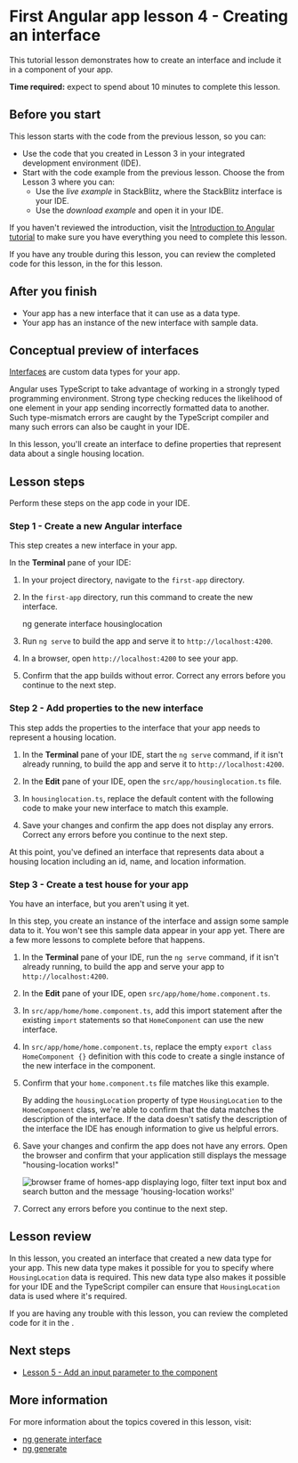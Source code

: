 # First Angular app lesson 4 - Creating an interface

This tutorial lesson demonstrates how to create an interface and include it in a component of your app.

**Time required:** expect to spend about 10 minutes to complete this lesson.

## Before you start

This lesson starts with the code from the previous lesson, so you can:

*   Use the code that you created in Lesson 3 in your integrated development environment (IDE).
*   Start with the code example from the previous lesson. Choose the <live-example name="first-app-lesson-03"></live-example> from Lesson 3 where you can:
    *   Use the *live example* in StackBlitz, where the StackBlitz interface is your IDE.
    *   Use the *download example* and open it in your IDE.

If you haven't reviewed the introduction, visit the [Introduction to Angular tutorial](tutorial/first-app) to make sure you have everything you need to complete this lesson.

If you have any trouble during this lesson, you can review the completed code for this lesson, in the <live-example></live-example> for this lesson.

## After you finish

*  Your app has a new interface that it can use as a data type.
*  Your app has an instance of the new interface with sample data.

## Conceptual preview of interfaces

[Interfaces](https://www.typescriptlang.org/docs/handbook/interfaces.html) are custom data types for your app.

Angular uses TypeScript to take advantage of working in a strongly typed programming environment.
Strong type checking reduces the likelihood of one element in your app sending incorrectly formatted data to another.
Such type-mismatch errors are caught by the TypeScript compiler and many such errors can also be caught in your IDE.

In this lesson, you'll create an interface to define properties that represent data about a single housing location.

## Lesson steps

Perform these steps on the app code in your IDE.

### Step 1 - Create a new Angular interface

This step creates a new interface in your app.

In the **Terminal** pane of your IDE:

1.  In your project directory, navigate to the `first-app` directory.
1.  In the `first-app` directory, run this command to create the new interface.

    <code-example format="shell" language="shell">

    ng generate interface housinglocation

    </code-example>

1.  Run `ng serve` to build the app and serve it to `http://localhost:4200`.
1.  In a browser, open `http://localhost:4200` to see your app.
1.  Confirm that the app builds without error.
    Correct any errors before you continue to the next step.

### Step 2 - Add properties to the new interface

This step adds the properties to the interface that your app needs to represent a housing location.

1.  In the **Terminal** pane of your IDE, start the `ng serve` command, if it isn't already running, to build the app and serve it to `http://localhost:4200`.
1.  In the **Edit** pane of your IDE, open the `src/app/housinglocation.ts` file.
1.  In `housinglocation.ts`, replace the default content with the following code to make your new interface to match this example.

    <code-example header="Update src/app/housinglocation.ts to match this code" path="first-app-lesson-04/src/app/housinglocation.ts"></code-example>

1.  Save your changes and confirm the app does not display any errors. Correct any errors before you continue to the next step.

At this point, you've defined an interface that represents data about a housing location including an id, name, and location information.

### Step 3 - Create a test house for your app

You have an interface, but you aren't using it yet.

In this step, you create an instance of the interface and assign some sample data to it.
You won't see this sample data appear in your app yet.
There are a few more lessons to complete before that happens.

1.  In the **Terminal** pane of your IDE, run the `ng serve` command, if it isn't already running, to build the app and serve your app to `http://localhost:4200`.
1.  In the **Edit** pane of your IDE, open `src/app/home/home.component.ts`.
1.  In `src/app/home/home.component.ts`, add this import statement after the existing `import` statements so that `HomeComponent` can use the new interface.

    <code-example header="Import HomeComponent in src/app/home/home.component.ts" path="first-app-lesson-04/src/app/home/home.component.ts" region="housing-location-import"></code-example>

1.  In `src/app/home/home.component.ts`, replace the empty `export class HomeComponent {}` definition with this code to create a single instance of the new interface in the component.

    <code-example header="Add sample data to src/app/home/home.component.ts" path="first-app-lesson-04/src/app/home/home.component.ts" region="only-house"></code-example>

1.  Confirm that your `home.component.ts` file matches like this example.

    <code-example header="src/app/home/home.component.ts" path="first-app-lesson-04/src/app/home/home.component.ts"></code-example>

    By adding the `housingLocation` property of type `HousingLocation` to the `HomeComponent` class, we're able to confirm that the data matches the description of the interface. If the data doesn't satisfy the description of the interface the IDE has enough information to give us helpful errors.

1.  Save your changes and confirm the app does not have any errors. Open the browser and confirm that your application still displays the message "housing-location works!"

    <section class="lightbox">
    <img alt="browser frame of homes-app displaying logo, filter text input box and search button and the message 'housing-location works!'" src="generated/images/guide/faa/homes-app-lesson-03-step-2.png">
    </section>

1.  Correct any errors before you continue to the next step.

## Lesson review

In this lesson, you created an interface that created a new data type for your app.
This new data type makes it possible for you to specify where `HousingLocation` data is required.
This new data type also makes it possible for your IDE and the TypeScript compiler can ensure that `HousingLocation` data is used where it's required.

If you are having any trouble with this lesson, you can review the completed code for it in the <live-example></live-example>.

## Next steps

* [Lesson 5 - Add an input parameter to the component](tutorial/first-app/first-app-lesson-05)


## More information

For more information about the topics covered in this lesson, visit:

<!-- vale Angular.Google_WordListSuggestions = NO -->

*  [ng generate interface](cli/generate#interface-command)
*  [ng generate](cli/generate)
